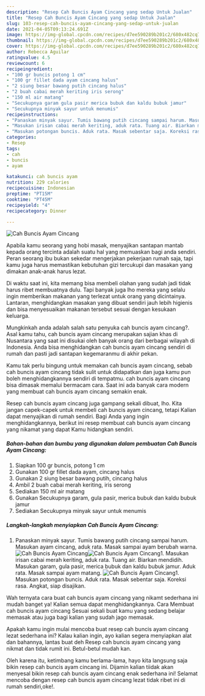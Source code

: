 ```yaml
---
description: "Resep Cah Buncis Ayam Cincang yang sedap Untuk Jualan"
title: "Resep Cah Buncis Ayam Cincang yang sedap Untuk Jualan"
slug: 103-resep-cah-buncis-ayam-cincang-yang-sedap-untuk-jualan
date: 2021-04-05T09:13:24.691Z
image: https://img-global.cpcdn.com/recipes/d7ee590289b201c2/680x482cq70/cah-buncis-ayam-cincang-foto-resep-utama.jpg
thumbnail: https://img-global.cpcdn.com/recipes/d7ee590289b201c2/680x482cq70/cah-buncis-ayam-cincang-foto-resep-utama.jpg
cover: https://img-global.cpcdn.com/recipes/d7ee590289b201c2/680x482cq70/cah-buncis-ayam-cincang-foto-resep-utama.jpg
author: Rebecca Aguilar
ratingvalue: 4.5
reviewcount: 6
recipeingredient:
- "100 gr buncis potong 1 cm"
- "100 gr fillet dada ayam cincang halus"
- "2 siung besar bawang putih cincang halus"
- "2 buah cabai merah keriting iris serong"
- "150 ml air matang"
- "Secukupnya garam gula pasir merica bubuk dan kaldu bubuk jamur"
- "Secukupnya minyak sayur untuk menumis"
recipeinstructions:
- "Panaskan minyak sayur. Tumis bawang putih cincang sampai harum. Masukan ayam cincang, aduk rata. Masak sampai ayam berubah warna."
- "Masukan irisan cabai merah keriting, aduk rata. Tuang air. Biarkan mendidih. Masukan garam, gula pasir, merica bubuk dan kaldu bubuk jamur. Aduk rata. Masak sampai ayam matang."
- "Masukan potongan buncis. Aduk rata. Masak sebentar saja. Koreksi rasa. Angkat, siap disajikan."
categories:
- Resep
tags:
- cah
- buncis
- ayam

katakunci: cah buncis ayam 
nutrition: 229 calories
recipecuisine: Indonesian
preptime: "PT15M"
cooktime: "PT45M"
recipeyield: "4"
recipecategory: Dinner

---
```



![Cah Buncis Ayam Cincang](https://img-global.cpcdn.com/recipes/d7ee590289b201c2/680x482cq70/cah-buncis-ayam-cincang-foto-resep-utama.jpg)

Apabila kamu seorang yang hobi masak, menyajikan santapan mantab kepada orang tercinta adalah suatu hal yang memuaskan bagi anda sendiri. Peran seorang ibu bukan sekedar mengerjakan pekerjaan rumah saja, tapi kamu juga harus memastikan kebutuhan gizi tercukupi dan masakan yang dimakan anak-anak harus lezat.

Di waktu  saat ini, kita memang bisa membeli olahan yang sudah jadi tidak harus ribet membuatnya dulu. Tapi banyak juga lho mereka yang selalu ingin memberikan makanan yang terlezat untuk orang yang dicintainya. Lantaran, menghidangkan masakan yang dibuat sendiri jauh lebih higienis dan bisa menyesuaikan makanan tersebut sesuai dengan kesukaan keluarga. 



Mungkinkah anda adalah salah satu penyuka cah buncis ayam cincang?. Asal kamu tahu, cah buncis ayam cincang merupakan sajian khas di Nusantara yang saat ini disukai oleh banyak orang dari berbagai wilayah di Indonesia. Anda bisa menghidangkan cah buncis ayam cincang sendiri di rumah dan pasti jadi santapan kegemaranmu di akhir pekan.

Kamu tak perlu bingung untuk memakan cah buncis ayam cincang, sebab cah buncis ayam cincang tidak sulit untuk didapatkan dan juga kamu pun boleh menghidangkannya sendiri di tempatmu. cah buncis ayam cincang bisa dimasak memalui bermacam cara. Saat ini ada banyak cara modern yang membuat cah buncis ayam cincang semakin enak.

Resep cah buncis ayam cincang juga gampang sekali dibuat, lho. Kita jangan capek-capek untuk membeli cah buncis ayam cincang, tetapi Kalian dapat menyajikan di rumah sendiri. Bagi Anda yang ingin menghidangkannya, berikut ini resep membuat cah buncis ayam cincang yang nikamat yang dapat Kamu hidangkan sendiri.

<!--inarticleads1-->

##### Bahan-bahan dan bumbu yang digunakan dalam pembuatan Cah Buncis Ayam Cincang:

1. Siapkan 100 gr buncis, potong 1 cm
1. Gunakan 100 gr fillet dada ayam, cincang halus
1. Gunakan 2 siung besar bawang putih, cincang halus
1. Ambil 2 buah cabai merah keriting, iris serong
1. Sediakan 150 ml air matang
1. Gunakan Secukupnya garam, gula pasir, merica bubuk dan kaldu bubuk jamur
1. Sediakan Secukupnya minyak sayur untuk menumis




<!--inarticleads2-->

##### Langkah-langkah menyiapkan Cah Buncis Ayam Cincang:

1. Panaskan minyak sayur. Tumis bawang putih cincang sampai harum. Masukan ayam cincang, aduk rata. Masak sampai ayam berubah warna.
<img src="https://img-global.cpcdn.com/steps/469a0088b72f3837/160x128cq70/cah-buncis-ayam-cincang-langkah-memasak-1-foto.jpg" alt="Cah Buncis Ayam Cincang"><img src="https://img-global.cpcdn.com/steps/04d1bfc2595539cc/160x128cq70/cah-buncis-ayam-cincang-langkah-memasak-1-foto.jpg" alt="Cah Buncis Ayam Cincang">1. Masukan irisan cabai merah keriting, aduk rata. Tuang air. Biarkan mendidih. Masukan garam, gula pasir, merica bubuk dan kaldu bubuk jamur. Aduk rata. Masak sampai ayam matang.
<img src="https://img-global.cpcdn.com/steps/801bf6058247d74f/160x128cq70/cah-buncis-ayam-cincang-langkah-memasak-2-foto.jpg" alt="Cah Buncis Ayam Cincang">1. Masukan potongan buncis. Aduk rata. Masak sebentar saja. Koreksi rasa. Angkat, siap disajikan.




Wah ternyata cara buat cah buncis ayam cincang yang nikamt sederhana ini mudah banget ya! Kalian semua dapat menghidangkannya. Cara Membuat cah buncis ayam cincang Sesuai sekali buat kamu yang sedang belajar memasak atau juga bagi kalian yang sudah jago memasak.

Apakah kamu ingin mulai mencoba buat resep cah buncis ayam cincang lezat sederhana ini? Kalau kalian ingin, ayo kalian segera menyiapkan alat dan bahannya, lantas buat deh Resep cah buncis ayam cincang yang nikmat dan tidak rumit ini. Betul-betul mudah kan. 

Oleh karena itu, ketimbang kamu berlama-lama, hayo kita langsung saja bikin resep cah buncis ayam cincang ini. Dijamin kalian tiidak akan menyesal bikin resep cah buncis ayam cincang enak sederhana ini! Selamat mencoba dengan resep cah buncis ayam cincang lezat tidak ribet ini di rumah sendiri,oke!.

